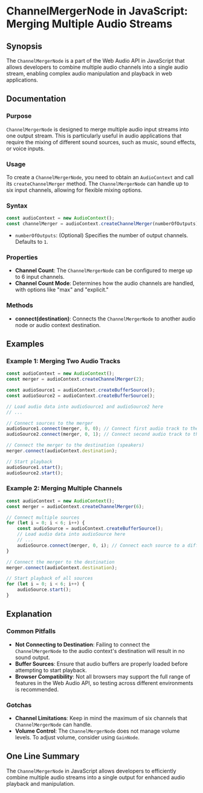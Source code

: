 <!--
Meta Description: # ChannelMergerNode in JavaScript: Merging Multiple Audio Streams ## Synopsis The `ChannelMergerNode` is a part of the Web Audio API in JavaScript tha...
Meta Keywords: audio, audiocontext, connect, channelmergernode, merger
-->

# ChannelMergerNode in JavaScript: Merging Multiple Audio Streams

## Synopsis
The `ChannelMergerNode` is a part of the Web Audio API in JavaScript that allows developers to combine multiple audio channels into a single audio stream, enabling complex audio manipulation and playback in web applications.

## Documentation
### Purpose
`ChannelMergerNode` is designed to merge multiple audio input streams into one output stream. This is particularly useful in audio applications that require the mixing of different sound sources, such as music, sound effects, or voice inputs.

### Usage
To create a `ChannelMergerNode`, you need to obtain an `AudioContext` and call its `createChannelMerger` method. The `ChannelMergerNode` can handle up to six input channels, allowing for flexible mixing options.

### Syntax
```javascript
const audioContext = new AudioContext();
const channelMerger = audioContext.createChannelMerger(numberOfOutputs);
```
- `numberOfOutputs`: (Optional) Specifies the number of output channels. Defaults to `1`.

### Properties
- **Channel Count**: The `ChannelMergerNode` can be configured to merge up to 6 input channels.
- **Channel Count Mode**: Determines how the audio channels are handled, with options like "max" and "explicit."

### Methods
- **connect(destination)**: Connects the `ChannelMergerNode` to another audio node or audio context destination.

## Examples
### Example 1: Merging Two Audio Tracks
```javascript
const audioContext = new AudioContext();
const merger = audioContext.createChannelMerger(2);

const audioSource1 = audioContext.createBufferSource();
const audioSource2 = audioContext.createBufferSource();

// Load audio data into audioSource1 and audioSource2 here
// ...

// Connect sources to the merger
audioSource1.connect(merger, 0, 0); // Connect first audio track to the first channel
audioSource2.connect(merger, 0, 1); // Connect second audio track to the second channel

// Connect the merger to the destination (speakers)
merger.connect(audioContext.destination);

// Start playback
audioSource1.start();
audioSource2.start();
```

### Example 2: Merging Multiple Channels
```javascript
const audioContext = new AudioContext();
const merger = audioContext.createChannelMerger(6);

// Connect multiple sources
for (let i = 0; i < 6; i++) {
    const audioSource = audioContext.createBufferSource();
    // Load audio data into audioSource here
    // ...
    audioSource.connect(merger, 0, i); // Connect each source to a different channel
}

// Connect the merger to the destination
merger.connect(audioContext.destination);

// Start playback of all sources
for (let i = 0; i < 6; i++) {
    audioSource.start();
}
```

## Explanation
### Common Pitfalls
- **Not Connecting to Destination**: Failing to connect the `ChannelMergerNode` to the audio context's destination will result in no sound output.
- **Buffer Sources**: Ensure that audio buffers are properly loaded before attempting to start playback.
- **Browser Compatibility**: Not all browsers may support the full range of features in the Web Audio API, so testing across different environments is recommended.

### Gotchas
- **Channel Limitations**: Keep in mind the maximum of six channels that `ChannelMergerNode` can handle.
- **Volume Control**: The `ChannelMergerNode` does not manage volume levels. To adjust volume, consider using `GainNode`.

## One Line Summary
The `ChannelMergerNode` in JavaScript allows developers to efficiently combine multiple audio streams into a single output for enhanced audio playback and manipulation.